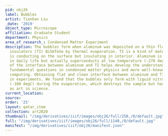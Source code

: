 ```yaml
---
pid: obj26
label: Bubbles
artist: Tianhan Liu
_date: '2019'
object_type: Microscope
affiliation: Graduate Student
department: Physics
area_of_research_: Condensed Matter Experiment
description: The bubbles form when aluminum was deposited on a thin flake of topological
  insulators (TI) BiSbTeSe by thermal evaporation. TI is a kind of material which
  is conducting on the surface but insulating in interior. Aluminum is a common metal
  in daily life but actually superconducts at low temperature (-270 degC). The study
  of the interface between aluminum and TI helps develop the understanding of some
  fundamental questions in condensed matter physics and more well-known field quantum
  computing. Obtaining flat and clean interface between aluminum and TI is critical
  in experiments. We found that the bubbles only form with liquid nitrogen cooling
  (-100 degC) during the evaporation, which destroys the sample but has its own beauty
  as art in science.
current_location: 
source: 
order: '25'
layout: qatar_item
collection: art2020
thumbnail: "/img/derivatives/iiif/images/obj26/full/250,/0/default.jpg"
full: "/img/derivatives/iiif/images/obj26/full/1140,/0/default.jpg"
manifest: "/img/derivatives/iiif/obj26/manifest.json"
---
```

